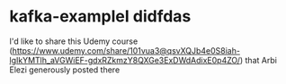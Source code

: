 # kafka-exampleI didfdas
I'd like to share this Udemy course (https://www.udemy.com/share/101vua3@qsvXQJb4e0S8iah-lgIkYMTlh_aVGWiEF-gdxRZkmzY8QXGe3ExDWdAdixE0p4ZO/) that Arbi Elezi generously posted there
